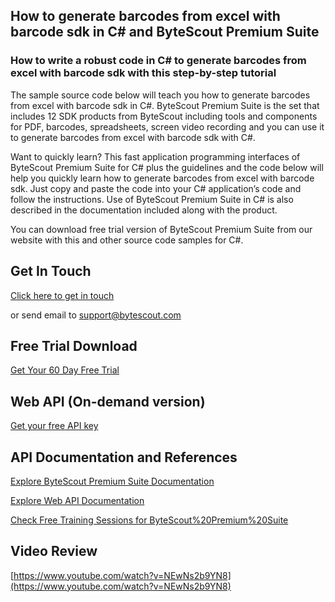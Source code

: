 ## How to generate barcodes from excel with barcode sdk in C# and ByteScout Premium Suite

### How to write a robust code in C# to generate barcodes from excel with barcode sdk with this step-by-step tutorial

The sample source code below will teach you how to generate barcodes from excel with barcode sdk in C#. ByteScout Premium Suite is the set that includes 12 SDK products from ByteScout including tools and components for PDF, barcodes, spreadsheets, screen video recording and you can use it to generate barcodes from excel with barcode sdk with C#.

Want to quickly learn? This fast application programming interfaces of ByteScout Premium Suite for C# plus the guidelines and the code below will help you quickly learn how to generate barcodes from excel with barcode sdk. Just copy and paste the code into your C# application’s code and follow the instructions. Use of ByteScout Premium Suite in C# is also described in the documentation included along with the product.

You can download free trial version of ByteScout Premium Suite from our website with this and other source code samples for C#.

## Get In Touch

[Click here to get in touch](https://bytescout.zendesk.com/hc/en-us/requests/new?subject=ByteScout%20Premium%20Suite%20Question)

or send email to [support@bytescout.com](mailto:support@bytescout.com?subject=ByteScout%20Premium%20Suite%20Question) 

## Free Trial Download

[Get Your 60 Day Free Trial](https://bytescout.com/download/web-installer?utm_source=github-readme)

## Web API (On-demand version)

[Get your free API key](https://pdf.co/documentation/api?utm_source=github-readme)

## API Documentation and References

[Explore ByteScout Premium Suite Documentation](https://bytescout.com/documentation/index.html?utm_source=github-readme)

[Explore Web API Documentation](https://pdf.co/documentation/api?utm_source=github-readme)

[Check Free Training Sessions for ByteScout%20Premium%20Suite](https://academy.bytescout.com/)

## Video Review

[https://www.youtube.com/watch?v=NEwNs2b9YN8](https://www.youtube.com/watch?v=NEwNs2b9YN8)